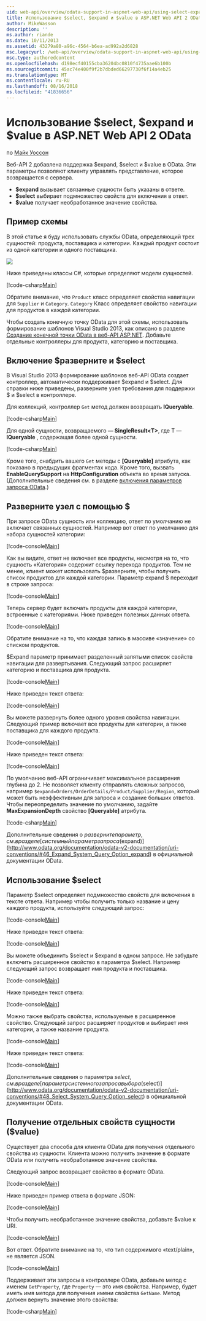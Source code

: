 ```yaml
---
uid: web-api/overview/odata-support-in-aspnet-web-api/using-select-expand-and-value
title: Использование $select, $expand и $value в ASP.NET Web API 2 OData | Документация Майкрософт
author: MikeWasson
description: ''
ms.author: riande
ms.date: 10/11/2013
ms.assetid: 43279a80-a96c-4564-b6ea-ad992a2d6828
msc.legacyurl: /web-api/overview/odata-support-in-aspnet-web-api/using-select-expand-and-value
msc.type: authoredcontent
ms.openlocfilehash: d198ecf40155cba36204bc0810f4735aae6b100b
ms.sourcegitcommit: 45ac74e400f9f2b7dbded66297730f6f14a4eb25
ms.translationtype: MT
ms.contentlocale: ru-RU
ms.lasthandoff: 08/16/2018
ms.locfileid: "41836656"
---
```

<a name="using-select-expand-and-value-in-aspnet-web-api-2-odata"></a>Использование $select, $expand и $value в ASP.NET Web API 2 OData
====================
по [Майк Уоссон](https://github.com/MikeWasson)

Веб-API 2 добавлена поддержка $expand, $select и $value в OData. Эти параметры позволяют клиенту управлять представление, которое возвращается с сервера.

- **$expand** вызывает связанные сущности быть указаны в ответе.
- **$select** выбирает подмножество свойств для включения в ответ.
- **$value** получает необработанное значение свойства.

## <a name="example-schema"></a>Пример схемы

В этой статье я буду использовать службы OData, определяющий трех сущностей: продукта, поставщика и категории. Каждый продукт состоит из одной категории и одного поставщика.

![](using-select-expand-and-value/_static/image1.png)

Ниже приведены классы C#, которые определяют модели сущностей.

[!code-csharp[Main](using-select-expand-and-value/samples/sample1.cs)]

Обратите внимание, что `Product` класс определяет свойства навигации для `Supplier` и `Category`. `Category` Класс определяет свойство навигации для продуктов в каждой категории.

Чтобы создать конечную точку OData для этой схемы, использовать формирование шаблонов Visual Studio 2013, как описано в разделе [Создание конечной точки OData в веб-API ASP.NET](odata-v3/creating-an-odata-endpoint.md). Добавьте отдельные контроллеры для продукта, категорию и поставщика.

## <a name="enabling-expand-and-select"></a>Включение $разверните и $select

В Visual Studio 2013 формирование шаблонов веб-API OData создает контроллер, автоматически поддерживает $expand и $select. Для справки ниже приведены, разверните узел требования для поддержки $ и $select в контроллере.

Для коллекций, контроллер `Get` метод должен возвращать **IQueryable**.

[!code-csharp[Main](using-select-expand-and-value/samples/sample2.cs)]

Для одной сущности, возвращаемого **— SingleResult&lt;T&gt;**, где T — **IQueryable** , содержащая более одной сущности.

[!code-csharp[Main](using-select-expand-and-value/samples/sample3.cs)]

Кроме того, снабдить вашего `Get` методы с **[Queryable]** атрибута, как показано в предыдущих фрагментах кода. Кроме того, вызвать **EnableQuerySupport** на **HttpConfiguration** объекта во время запуска. (Дополнительные сведения см. в разделе [включения параметров запроса OData](supporting-odata-query-options.md#enable).)

## <a name="using-expand"></a>Разверните узел с помощью $

При запросе OData сущность или коллекцию, ответ по умолчанию не включает связанных сущностей. Например вот ответ по умолчанию для набора сущностей категории:

[!code-console[Main](using-select-expand-and-value/samples/sample4.cmd)]

Как вы видите, ответ не включает все продукты, несмотря на то, что сущность «Категория» содержит ссылку перехода продуктов. Тем не менее, клиент может использовать $разверните, чтобы получить список продуктов для каждой категории. Параметр expand $ переходит в строке запроса:

[!code-console[Main](using-select-expand-and-value/samples/sample5.cmd)]

Теперь сервер будет включать продукты для каждой категории, встроенные с категориями. Ниже приведен полезных данных ответа.

[!code-console[Main](using-select-expand-and-value/samples/sample6.cmd)]

Обратите внимание на то, что каждая запись в массиве «значение» со списком продуктов.

$Expand параметр принимает разделенный запятыми список свойств навигации для развертывания. Следующий запрос расширяет категорию и поставщика для продукта.

[!code-console[Main](using-select-expand-and-value/samples/sample7.cmd)]

Ниже приведен текст ответа:

[!code-console[Main](using-select-expand-and-value/samples/sample8.cmd)]

Вы можете развернуть более одного уровня свойства навигации. Следующий пример включает все продукты для категории, а также поставщика для каждого продукта.

[!code-console[Main](using-select-expand-and-value/samples/sample9.cmd)]

Ниже приведен текст ответа:

[!code-console[Main](using-select-expand-and-value/samples/sample10.cmd)]

По умолчанию веб-API ограничивает максимальное расширения глубина до 2. Не позволяет клиенту отправлять сложных запросов, например `$expand=Orders/OrderDetails/Product/Supplier/Region`, который может быть неэффективным для запроса и создание больших ответов. Чтобы переопределить значение по умолчанию, задайте **MaxExpansionDepth** свойство **[Queryable]** атрибута.

[!code-csharp[Main](using-select-expand-and-value/samples/sample11.cs)]

Дополнительные сведения о $разверните параметр, см. в разделе [системный параметр запроса ($expand)](http://www.odata.org/documentation/odata-v2-documentation/uri-conventions/#46_Expand_System_Query_Option_expand) в официальной документации OData.

## <a name="using-select"></a>Использование $select

Параметр $select определяет подмножество свойств для включения в тексте ответа. Например чтобы получить только название и цену каждого продукта, используйте следующий запрос:

[!code-console[Main](using-select-expand-and-value/samples/sample12.cmd)]

Ниже приведен текст ответа:

[!code-console[Main](using-select-expand-and-value/samples/sample13.cmd)]

Вы можете объединить $select и $expand в одном запросе. Не забудьте включить расширенное свойство в параметра $select. Например следующий запрос возвращает имя продукта и поставщика.

[!code-console[Main](using-select-expand-and-value/samples/sample14.cmd)]

Ниже приведен текст ответа:

[!code-console[Main](using-select-expand-and-value/samples/sample15.cmd)]

Можно также выбрать свойства, используемые в расширенное свойство. Следующий запрос расширяет продуктов и выбирает имя категории, а также название продукта.

[!code-console[Main](using-select-expand-and-value/samples/sample16.cmd)]

Ниже приведен текст ответа:

[!code-console[Main](using-select-expand-and-value/samples/sample17.cmd)]

Дополнительные сведения о параметра $select, см. в разделе [параметр системного запроса выбора ($select)](http://www.odata.org/documentation/odata-v2-documentation/uri-conventions/#48_Select_System_Query_Option_select) в официальной документации OData.

## <a name="getting-individual-properties-of-an-entity-value"></a>Получение отдельных свойств сущности ($value)

Существует два способа для клиента OData для получения отдельного свойства из сущности. Клиента можно получить значение в формате OData или получить необработанное значение свойства.

Следующий запрос возвращает свойство в формате OData.

[!code-console[Main](using-select-expand-and-value/samples/sample18.cmd)]

Ниже приведен пример ответа в формате JSON:

[!code-console[Main](using-select-expand-and-value/samples/sample19.cmd)]

Чтобы получить необработанное значение свойства, добавьте $value к URI.

[!code-console[Main](using-select-expand-and-value/samples/sample20.cmd)]

Вот ответ. Обратите внимание на то, что тип содержимого «text/plain», не является JSON.

[!code-console[Main](using-select-expand-and-value/samples/sample21.cmd)]

Поддерживает эти запросы в контроллере OData, добавьте метод с именем `GetProperty`, где `Property` — это имя свойства. Например, будет иметь имя метода для получения имени свойства `GetName`. Метод должен вернуть значение этого свойства:

[!code-csharp[Main](using-select-expand-and-value/samples/sample22.cs)]
